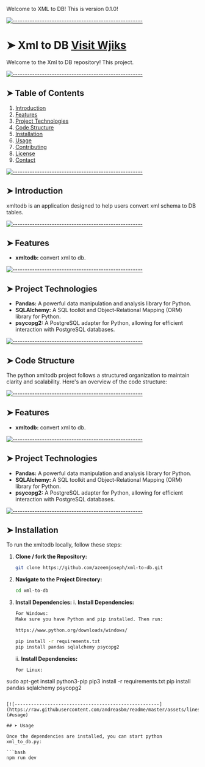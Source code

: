<!-- ⚠️ This README has been generated from the file(s) "blueprint.md" ⚠️-->

Welcome to XML to DB! This is version 0.1.0!

[![-----------------------------------------------------](https://raw.githubusercontent.com/andreasbm/readme/master/assets/lines/colored.png)](#owlsense-frontend)

# ➤ Xml to DB [Visit Wjiks](https://wjiks.com/)


Welcome to the Xml to DB repository! This project.

[![-----------------------------------------------------](https://raw.githubusercontent.com/andreasbm/readme/master/assets/lines/colored.png)](#table-of-contents)

## ➤ Table of Contents

1. [Introduction](#introduction)
2. [Features](#features)
3. [Project Technologies](#project-technologies)
4. [Code Structure](#code-structure)
5. [Installation](#installation)
6. [Usage](#usage)
7. [Contributing](#contributing)
8. [License](#license)
9. [Contact](#contact)

[![-----------------------------------------------------](https://raw.githubusercontent.com/andreasbm/readme/master/assets/lines/colored.png)](#introduction)

## ➤ Introduction

xmltodb is an application designed to help users convert xml schema to DB tables.

[![-----------------------------------------------------](https://raw.githubusercontent.com/andreasbm/readme/master/assets/lines/colored.png)](#features)

## ➤ Features

- **xmltodb:** convert xml to db.

[![-----------------------------------------------------](https://raw.githubusercontent.com/andreasbm/readme/master/assets/lines/colored.png)](#project-technologies)

## ➤ Project Technologies

- **Pandas:** A powerful data manipulation and analysis library for Python.
- **SQLAlchemy:** A SQL toolkit and Object-Relational Mapping (ORM) library for Python.
- **psycopg2:** A PostgreSQL adapter for Python, allowing for efficient interaction with PostgreSQL databases.

[![-----------------------------------------------------](https://raw.githubusercontent.com/andreasbm/readme/master/assets/lines/colored.png)](#code-structure)

## ➤ Code Structure

The python xmltodb project follows a structured organization to maintain clarity and scalability. Here's an overview of the code structure:

[![-----------------------------------------------------](https://raw.githubusercontent.com/andreasbm/readme/master/assets/lines/colored.png)](#features)

## ➤ Features

- **xmltodb:** convert xml to db.

[![-----------------------------------------------------](https://raw.githubusercontent.com/andreasbm/readme/master/assets/lines/colored.png)](#project-technologies)

## ➤ Project Technologies

- **Pandas:** A powerful data manipulation and analysis library for Python.
- **SQLAlchemy:** A SQL toolkit and Object-Relational Mapping (ORM) library for Python.
- **psycopg2:** A PostgreSQL adapter for Python, allowing for efficient interaction with PostgreSQL databases.


[![-----------------------------------------------------](https://raw.githubusercontent.com/andreasbm/readme/master/assets/lines/colored.png)](#installation)

## ➤ Installation

To run the xmltodb locally, follow these steps:

1. **Clone / fork the Repository:**

   ```bash
   git clone https://github.com/azeemjoseph/xml-to-db.git
   ```

2. **Navigate to the Project Directory:**

   ```bash
   cd xml-to-db
   ```

3. **Install Dependencies:**
   i. **Install Dependencies:**
   ```bash
   For Windows:
   Make sure you have Python and pip installed. Then run:

   https://www.python.org/downloads/windows/

   pip install -r requirements.txt
   pip install pandas sqlalchemy psycopg2
   ```

   ii. **Install Dependencies:**
   ```bash
   For Linux:
  sudo apt-get install python3-pip
  pip3 install -r requirements.txt
  pip install pandas sqlalchemy psycopg2

   ```

[![-----------------------------------------------------](https://raw.githubusercontent.com/andreasbm/readme/master/assets/lines/colored.png)](#usage)

## ➤ Usage

Once the dependencies are installed, you can start python xml_to_db.py:

```bash
npm run dev
```
